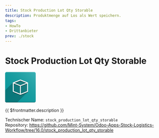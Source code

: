 ```yaml
---
title: Stock Production Lot Qty Storable
description: Produktmenge auf Los als Wert speichern.
tags:
- HowTo
- Drittanbieter
prev: ./stock
---
```

# Stock Production Lot Qty Storable
![icon_oms_box](attachments/icon_oms_box.png)

{{ $frontmatter.description }}

Technischer Name: `stock_production_lot_qty_storable`\
Repository: <https://github.com/Mint-System/Odoo-Apps-Stock-Logistics-Workflow/tree/16.0/stock_production_lot_qty_storable>
